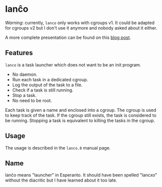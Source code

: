 lanĉo
=====

*Warning*: currently, `lanco` only works with cgroups v1. It could be
adapted for cgroups v2 but I don't use it anymore and nobody asked
about it either.

A more complete presentation can be found on this [blog post][].

[blog post]: https://vincent.bernat.ch/en/blog/2013-lanco

Features
--------

`lanco` is a task launcher which does not want to be an init program.

 - No daemon.
 - Run each task in a dedicated cgroup.
 - Log the output of the task to a file.
 - Check if a task is still running.
 - Stop a task.
 - No need to be root.

Each task is given a name and enclosed into a cgroup. The cgroup is
used to keep track of the task. If the cgroup still exists, the task
is considered to be running. Stopping a task is equivalent to killing
the tasks in the cgroup.

Usage
-----

The usage is described in the `lanco.8` manual page.

Name
----

lanĉo means "launcher" in Esperanto. It should have been spelled
"lancxo" without the diacritic but I have learned about it too late.
